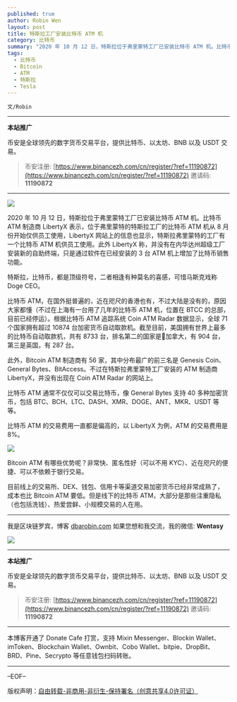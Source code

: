 ```yaml
---
published: true
author: Robin Wen
layout: post
title: 特斯拉工厂安装比特币 ATM 机
category: 比特币
summary: "2020 年 10 月 12 日，特斯拉位于弗里蒙特工厂已安装比特币 ATM 机。比特币 ATM 制造商 LibertyX 表示，位于弗里蒙特的特斯拉工厂的比特币 ATM 机从 8 月份开始仅供员工使用，LibertyX 网站上的信息也显示，特斯拉弗里蒙特的工厂有一个比特币 ATM 机供员工使用。此外 LibertyX 称，并没有在内华达州超级工厂安装新的自助终端，只是通过软件在已经安装的 3 台 ATM 机上增加了比特币销售功能。目前线上的交易所、DEX、钱包、信用卡等渠道交易加密货币已经非常成熟了，成本也比 Bitcoin ATM 要低。但是线下的比特币 ATM，大部分是那些注重隐私（也包括洗钱）、热爱尝鲜、小规模交易的人在用。"
tags:
  - 比特币
  - Bitcoin
  - ATM
  - 特斯拉
  - Tesla
---
```


`文/Robin`

***

**本站推广**

币安是全球领先的数字货币交易平台，提供比特币、以太坊、BNB 以及 USDT 交易。

> 币安注册: [https://www.binancezh.com/cn/register/?ref=11190872](https://www.binancezh.com/cn/register/?ref=11190872)
> 邀请码: **11190872**

***

![](https://cdn.dbarobin.com/b9xln75.png)

2020 年 10 月 12 日，特斯拉位于弗里蒙特工厂已安装比特币 ATM 机。比特币 ATM 制造商 LibertyX 表示，位于弗里蒙特的特斯拉工厂的比特币 ATM 机从 8 月份开始仅供员工使用，LibertyX 网站上的信息也显示，特斯拉弗里蒙特的工厂有一个比特币 ATM 机供员工使用。此外 LibertyX 称，并没有在内华达州超级工厂安装新的自助终端，只是通过软件在已经安装的 3 台 ATM 机上增加了比特币销售功能。

特斯拉，比特币，都是顶级符号，二者相逢有种莫名的喜感，可惜马斯克戏称 Doge CEO。

比特币 ATM，在国外挺普遍的，近在咫尺的香港也有，不过大陆是没有的，原因大家都懂（不过在上海有一台用了几年的比特币 ATM 机，位置在 BTCC 的总部，目前已经停运）。根据比特币 ATM 追踪系统 Coin ATM Radar 数据显示，全球 71 个国家拥有超过 10874 台加密货币自动取款机。截至目前，美国拥有世界上最多的比特币自动取款机，共有 8733 台，排名第二的国家是加拿大，有 904 台，第三是英国，有 287 台。

此外，Bitcoin ATM 制造商有 56 家，其中分布最广的前三名是 Genesis Coin、General Bytes、BitAccess。不过在特斯拉弗里蒙特工厂安装的 ATM 制造商 LibertyX，并没有出现在 Coin ATM Radar 的网站上。

比特币 ATM 通常不仅仅可以交易比特币，像 General Bytes 支持 40 多种加密货币，包括 BTC、BCH、LTC、DASH、XMR、DOGE、ANT、MKR、USDT 等等。

比特币 ATM 的交易费用一直都是偏高的，以 LibertyX 为例，ATM 的交易费用是 8%。

![](https://cdn.dbarobin.com/pekx1ov.png)

Bitcoin ATM 有哪些优势呢？非常快、匿名性好（可以不用 KYC）、近在咫尺的便捷、可以不依赖于银行交易。

目前线上的交易所、DEX、钱包、信用卡等渠道交易加密货币已经非常成熟了，成本也比 Bitcoin ATM 要低。但是线下的比特币 ATM，大部分是那些注重隐私（也包括洗钱）、热爱尝鲜、小规模交易的人在用。

***

我是区块链罗宾，博客 [dbarobin.com](https://dbarobin.com/)
如果您想和我交流，我的微信: **Wentasy**

![](https://cdn.dbarobin.com/v4yywe2.png)

***

**本站推广**

币安是全球领先的数字货币交易平台，提供比特币、以太坊、BNB 以及 USDT 交易。

> 币安注册: [https://www.binancezh.com/cn/register/?ref=11190872](https://www.binancezh.com/cn/register/?ref=11190872)
> 邀请码: **11190872**

***

本博客开通了 Donate Cafe 打赏，支持 Mixin Messenger、Blockin Wallet、imToken、Blockchain Wallet、Ownbit、Cobo Wallet、bitpie、DropBit、BRD、Pine、Secrypto 等任意钱包扫码转账。

<center>
    <div class="--donate-button"
         data-button-id="f8b9df0d-af9a-460d-8258-d3f435445075"
    ></div>
</center>

***

–EOF–

版权声明：[自由转载-非商用-非衍生-保持署名（创意共享4.0许可证）](http://creativecommons.org/licenses/by-nc-nd/4.0/deed.zh)
